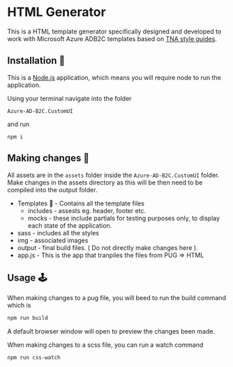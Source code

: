 # HTML Generator

This is a HTML template generator specifically designed and developed to work with Microsoft Azure ADB2C templates based on [TNA style guides](http://designguide.livelb.nationalarchives.gov.uk/palette/web-colours/).

## Installation 🔌

This is a [Node.js](https://nodejs.org/en/) application, which means you will require node to run the application.

Using your terminal navigate into the folder

`Azure-AD-B2C.CustomUI`

and run

`npm i`

## Making changes 🔧

All assets are in the `assets` folder inside the `Azure-AD-B2C.CustomUI` folder.
Make changes in the assets directory as this will be then need to be compiled into the output folder.

- Templates 🐶 - Contains all the template files
  - includes - assests eg. header, footer etc.
  - mocks - these include partials for testing purposes only, to display each state of the application.
- sass - includes all the styles
- img - associated images
- output - final build files. ( Do not directly make changes here ).
- app.js - This is the app that tranpiles the files from PUG => HTML

## Usage 🕹️

When making changes to a pug file, you will beed to run the build command which is

```sh
npm run build
```

A default browser window will open to preview the changes been made.

When making changes to a scss file, you can run a watch command

```sh
npm run css-watch
```
